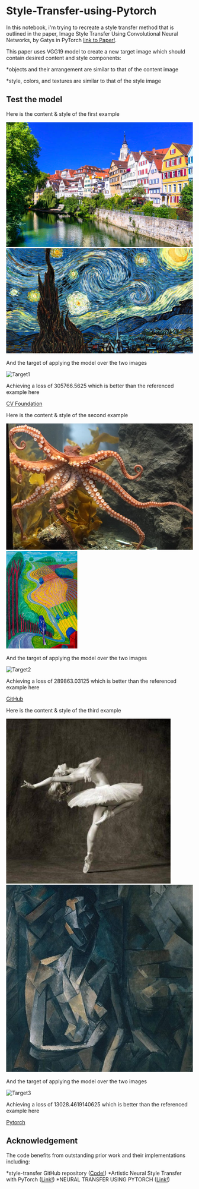 # Style-Transfer-using-Pytorch
In this notebook, i'm trying to recreate a style transfer method that is outlined in the paper, Image Style Transfer Using Convolutional Neural Networks, by Gatys in PyTorch
[link to Paper!](https://www.cv-foundation.org/openaccess/content_cvpr_2016/papers/Gatys_Image_Style_Transfer_CVPR_2016_paper.pdf).

This paper uses VGG19 model to create a new target image which should contain desired content and style components:

*objects and their arrangement are similar to that of the content image

*style, colors, and textures are similar to that of the style image

## Test the model

Here is the content & style of the first example

![Content1](Images/Content1.jpg?raw=true "Content images 1") ![Style1](Images/Style1.jpg?raw=true "Style images 1")

And the target of applying the model over the two images

![Target1](Images/Target1.jpg?raw=true "Target images 1")

Achieving a loss of 305766.5625 which is better than the referenced example here 

[CV Foundation](https://www.cv-foundation.org/openaccess/content_cvpr_2016/papers/Gatys_Image_Style_Transfer_CVPR_2016_paper.pdf)

Here is the content & style of the second example

![Content2](Images/Content2.jpg?raw=true "Content images 3") ![Style2](Images/Style2.jpg?raw=true "Style images 2")

And the target of applying the model over the two images

![Target2](Images/Target2.jpg?raw=true "Target images 2")

Achieving a loss of 289863.03125 which is better than the referenced example here 

[GitHub](https://github.com/udacity/deep-learning-v2-pytorch/blob/master/style-transfer/Style_Transfer_Solution.ipynb)

Here is the content & style of the third example

![Content3](Images/Content3.jpg?raw=true "Content images 3") ![Style3](Images/Style3.jpg?raw=true "Style images 3")

And the target of applying the model over the two images

![Target3](Images/Target3.jpg?raw=true "Target images 3")

Achieving a loss of 13028.4619140625 which is better than the referenced example here 

[Pytorch](https://pytorch.org/tutorials/advanced/neural_style_tutorial.html)

## Acknowledgement

The code benefits from outstanding prior work and their implementations including:

*style-transfer GitHub repository   ([Code!](https://github.com/udacity/deep-learning-v2-pytorch/blob/master/style-transfer/Style_Transfer_Solution.ipynb))
*Artistic Neural Style Transfer with PyTorch ([Link!](https://www.pluralsight.com/guides/artistic-neural-style-transfer-with-pytorch))
*NEURAL TRANSFER USING PYTORCH  ([Link!](https://pytorch.org/tutorials/advanced/neural_style_tutorial.html))
